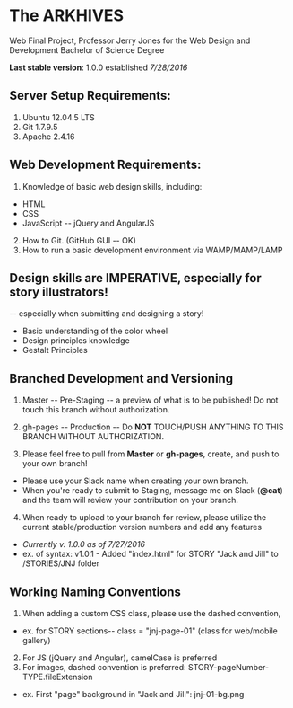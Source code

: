 # The ARKHIVES
Web Final Project, Professor Jerry Jones for the Web Design and Development Bachelor of Science Degree

**Last stable version**: 1.0.0 established *7/28/2016*

## Server Setup Requirements:
1. Ubuntu 12.04.5 LTS
2. Git 1.7.9.5
3. Apache 2.4.16

## Web Development Requirements:
1. Knowledge of basic web design skills, including:
 * HTML
 * CSS
 * JavaScript -- jQuery and AngularJS
2. How to Git. (GitHub GUI -- OK)
3. How to run a basic development environment via WAMP/MAMP/LAMP

## Design skills are IMPERATIVE, especially for story illustrators!
-- especially when submitting and designing a story!
 * Basic understanding of the color wheel
 * Design principles knowledge
 * Gestalt Principles
 
 ## Branched Development and Versioning
1. Master -- Pre-Staging -- a preview of what is to be published! Do not touch this branch without authorization. 

2. gh-pages -- Production -- Do **NOT** TOUCH/PUSH ANYTHING TO THIS BRANCH WITHOUT AUTHORIZATION. 


3. Please feel free to pull from **Master** or **gh-pages**, create, and push to your own branch! 
  * Please use your Slack name when creating your own branch. 
  * When you're ready to submit to Staging, message me on Slack (__@cat__) and the team will review your contribution on your branch.

4. When ready to upload to your branch for review, please utilize the current stable/production version numbers and add any features
  * *Currently _v. 1.0.0_ as of 7/27/2016*
  * ex. of syntax: v1.0.1 - Added "index.html" for STORY "Jack and Jill" to /STORIES/JNJ folder
  
  
## Working Naming Conventions
1. When adding a custom CSS class, please use the dashed convention, 
  * ex. for STORY sections-- class = "jnj-page-01" (class for web/mobile gallery)
2. For JS (jQuery and Angular), camelCase is preferred
3. For images, dashed convention is preferred: STORY-pageNumber-TYPE.fileExtension
  * ex. First "page" background in "Jack and Jill": jnj-01-bg.png

 